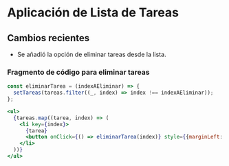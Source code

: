 # Aplicación de Lista de Tareas

## Cambios recientes
- Se añadió la opción de eliminar tareas desde la lista.

### Fragmento de código para eliminar tareas
```jsx
const eliminarTarea = (indexAEliminar) => {
  setTareas(tareas.filter((_, index) => index !== indexAEliminar));
};

<ul>
  {tareas.map((tarea, index) => (
    <li key={index}>
      {tarea}
      <button onClick={() => eliminarTarea(index)} style={{marginLeft: '10px'}}>Eliminar</button>
    </li>
  ))}
</ul>
```
